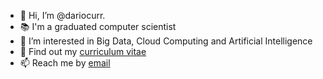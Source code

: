 - 👋 Hi, I’m @dariocurr.
- :books: I'm a graduated computer scientist
- 👀 I’m interested in Big Data, Cloud Computing and Artificial Intelligence
- :memo: Find out my [curriculum vitae](https://dariocurr.github.io/)
- 📫 Reach me by [email](mailto:dariocurr@gmail.com)

<!---
dariocurr/dariocurr is a ✨ special ✨ repository because its `README.md` (this file) appears on your GitHub profile.
You can click the Preview link to take a look at your changes.
--->
